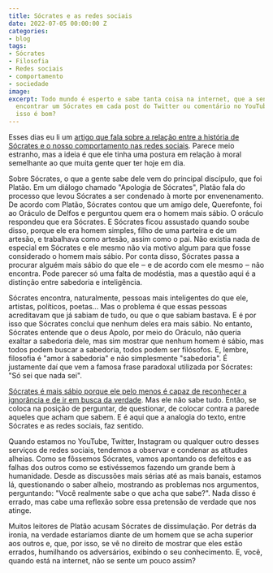 ```yaml
---
title: Sócrates e as redes sociais
date: 2022-07-05 00:00:00 Z
categories:
- blog
tags:
- Sócrates
- Filosofia
- Redes sociais
- comportamento
- sociedade
image: 
excerpt: Todo mundo é esperto e sabe tanta coisa na internet, que a sensação é de
  encontrar um Sócrates em cada post do Twitter ou comentário no YouTube. Será que
  isso é bom?
---
```


Esses dias eu li um [artigo que fala sobre a relação entre a história de Sócrates e o nosso comportamento nas redes sociais](https://qz.com/1599699/socrates-shows-why-moral-posturing-on-social-media-is-so-annoying/). Parece meio estranho, mas a ideia é que ele tinha uma postura em relação à moral semelhante ao que muita gente quer ter hoje em dia.

Sobre Sócrates, o que a gente sabe dele vem do principal discípulo, que foi Platão. Em um diálogo chamado "Apologia de Sócrates", Platão fala do processo que levou Sócrates a ser condenado à morte por envenenamento. De acordo com Platão, Sócrates contou que um amigo dele, Querefonte, foi ao Oráculo de Delfos e perguntou quem era o homem mais sábio. O oráculo respondeu que era Sócrates. E Sócrates ficou assustado quando soube disso, porque ele era homem simples, filho de uma parteira e de um artesão, e trabalhava como artesão, assim como o pai. Não existia nada de especial em Sócrates e ele mesmo não via motivo algum para que fosse considerado o homem mais sábio. Por conta disso, Sócrates passa a procurar alguém mais sábio do que ele ‒ e de acordo com ele mesmo ‒ não encontra. Pode parecer só uma falta de modéstia, mas a questão aqui é a distinção entre sabedoria e inteligência. 

Sócrates encontra, naturalmente, pessoas mais inteligentes do que ele, artistas, políticos, poetas... Mas o problema é que essas pessoas acreditavam que já sabiam de tudo, ou que o que sabiam bastava. E é por isso que Sócrates conclui que nenhum deles era mais sábio. No entanto, Sócrates entende que o deus Apolo, por meio do Oráculo, não queria exaltar a sabedoria dele, mas sim mostrar que nenhum homem é sábio, mas todos podem buscar a sabedoria, todos podem ser filósofos. E, lembre, filosofia é "amor à sabedoria" e não simplesmente "sabedoria". É justamente daí que vem a famosa frase paradoxal utilizada por Sócrates: "Só sei que nada sei".

[Sócrates é mais sábio porque ele pelo menos é capaz de reconhecer a ignorância e de ir em busca da verdade](https://marcosramon.net/uma-vida-sem-reflexao). Mas ele não sabe tudo. Então, se coloca na posição de perguntar, de questionar, de colocar contra a parede aqueles que acham que sabem. E é aqui que a analogia do texto, entre Sócrates e as redes sociais, faz sentido.

Quando estamos no YouTube, Twitter, Instagram ou qualquer outro desses serviços de redes sociais, tendemos a observar e condenar as atitudes alheias. Como se fôssemos Sócrates, vamos apontando os defeitos e as falhas dos outros como se estivéssemos fazendo um grande bem à humanidade. Desde as discussões mais sérias até as mais banais, estamos lá, questionando o saber alheio, mostrando as problemas nos argumentos, perguntando: "Você realmente sabe o que acha que sabe?". Nada disso é errado, mas cabe uma reflexão sobre essa pretensão de verdade que nos atinge. 

Muitos leitores de Platão acusam Sócrates de dissimulação. Por detrás da ironia, na verdade estaríamos diante de um homem que se acha superior aos outros e, que, por isso, se vê no direito de mostrar que eles estão errados, humilhando os adversários, exibindo o seu conhecimento. E, você, quando está na internet, não se sente um pouco assim?
